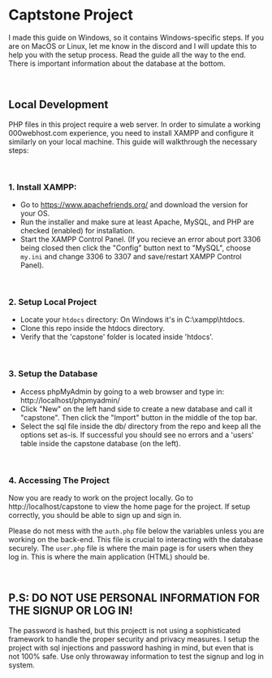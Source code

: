 # Captstone Project

I made this guide on Windows, so it contains Windows-specific steps. If you are on MacOS or Linux, let me know in the discord and I will update this to help you with the setup process. Read the guide all the way to the end. There is important information about the database at the bottom. 

<br>

## Local Development

PHP files in this project require a web server. In order to simulate a working 000webhost.com experience, you need to install XAMPP and configure it similarly on your local machine. This guide will walkthrough the necessary steps:

<br>

### 1. Install XAMPP:

- Go to https://www.apachefriends.org/ and download the version for your OS.
- Run the installer and make sure at least Apache, MySQL, and PHP are checked (enabled) for installation.
- Start the XAMPP Control Panel. (If you recieve an error about port 3306 being closed then click the "Config" button next to "MySQL", choose `my.ini` and change 3306 to 3307 and save/restart XAMPP Control Panel).

<br>

### 2. Setup Local Project

- Locate your `htdocs` directory: On Windows it's in C:\xampp\htdocs.
- Clone this repo inside the htdocs directory.
- Verify that the 'capstone' folder is located inside 'htdocs'. 

<br>

### 3. Setup the Database

- Access phpMyAdmin by going to a web browser and type in: http://localhost/phpmyadmin/
- Click "New" on the left hand side to create a new database and call it "capstone". Then click the "Import" button in the middle of the top bar.
- Select the sql file inside the db/ directory from the repo and keep all the options set as-is. If successful you should see no errors and a 'users' table inside the capstone database (on the left).

<br>

### 4. Accessing The Project

Now you are ready to work on the project locally. Go to http://localhost/capstone to view the home page for the project. If setup correctly, you should be able to sign up and sign in. 

Please do not mess with the `auth.php` file below the variables unless you are working on the back-end. This file is crucial to interacting with the database securely. The `user.php` file is where the main page is for users when they log in. This is where the main application (HTML) should be.

<br>

## P.S: DO NOT USE PERSONAL INFORMATION FOR THE SIGNUP OR LOG IN!

The password is hashed, but this projectt is not using a sophisticated framework to handle the proper security and privacy measures. I setup the project with sql injections and password hashing in mind, but even that is not 100% safe. Use only throwaway information to test the signup and log in system. 

